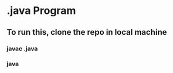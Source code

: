 # <class-name>.java Program
## To run this, clone the repo in local machine
### javac <class-name>.java
### java <class-name>